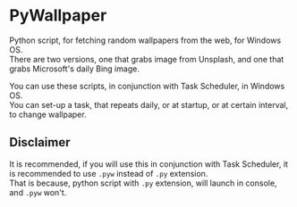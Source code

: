 # PyWallpaper
Python script, for fetching random wallpapers from the web, for Windows OS.\
There are two versions, one that grabs image from Unsplash, and one that grabs Microsoft's daily Bing image.

You can use these scripts, in conjunction with Task Scheduler, in Windows OS.\
You can set-up a task, that repeats daily, or at startup, or at certain interval, to change wallpaper.

## Disclaimer
It is recommended, if you will use this in conjunction with Task Scheduler, it is recommended to use `.pyw` instead of `.py` extension.\
That is because, python script with `.py` extension, will launch in console, and `.pyw` won't.
